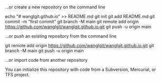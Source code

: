 …or create a new repository on the command line

echo "# wanglgit.github.io" >> README.md
git init
git add README.md
git commit -m "first commit"
git branch -M main
git remote add origin https://github.com/wanglgit/wanglgit.github.io.git
git push -u origin main


…or push an existing repository from the command line

git remote add origin https://github.com/wanglgit/wanglgit.github.io.git
git branch -M main
git push -u origin main

…or import code from another repository

You can initialize this repository with code from a Subversion, Mercurial, or TFS project.
